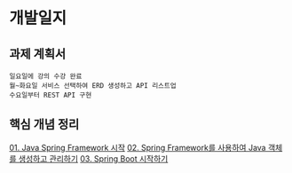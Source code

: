 # 개발일지

## 과제 계획서

    일요일에 강의 수강 완료
    월~화요일 서비스 선택하여 ERD 생성하고 API 리스트업
    수요일부터 REST API 구현

## 핵심 개념 정리

[01. Java Spring Framework 시작](./resources/01.%20Java%20Spring%20Framework%20시작.md)
[02. Spring Framework를 사용하여 Java 객체를 생성하고 관리하기](./resources/02.%20Spring%20Framework를%20사용하여%20Java%20객체를%20생성하고%20관리하기.md)
[03. Spring Boot 시작하기](./resources/03.%20Spring%20Boot%20시작하기.md)
